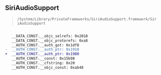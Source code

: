 ## SiriAudioSupport

> `/System/Library/PrivateFrameworks/SiriAudioSupport.framework/SiriAudioSupport`

```diff

   __DATA_CONST.__objc_selrefs: 0x2018
   __DATA_CONST.__objc_protorefs: 0xa8
   __AUTH_CONST.__auth_got: 0x1df8
-  __AUTH_CONST.__auth_ptr: 0x1918
+  __AUTH_CONST.__auth_ptr: 0x1980
   __AUTH_CONST.__const: 0x15b98
   __AUTH_CONST.__cfstring: 0x20
   __AUTH_CONST.__objc_const: 0xab48

```
